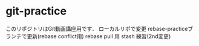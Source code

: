 # git-practice
このリポジトリはGit動画講座用です．
ローカルリポで変更
rebase-practiceブランチで更新(rebase conflict用)
rebase pull 用
stash 練習(2nd変更)



